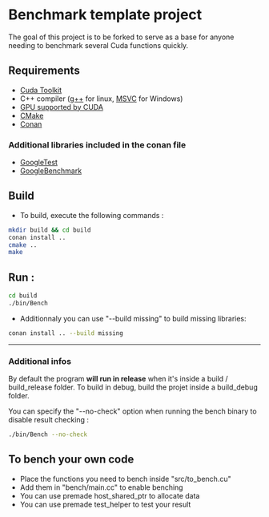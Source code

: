 # Benchmark template project

The goal of this project is to be forked to serve as a base for anyone needing to benchmark several Cuda functions quickly.

## Requirements

* [Cuda Toolkit](https://developer.nvidia.com/cuda-downloads)
* C++ compiler ([g++](https://gcc.gnu.org/) for linux,  [MSVC](https://visualstudio.microsoft.com/downloads/) for Windows)
* [GPU supported by CUDA](https://en.wikipedia.org/wiki/CUDA#GPUs_supported)
* [CMake](https://cmake.org/download/)
* [Conan](https://conan.io/center/)

### Additional libraries included in the conan file

* [GoogleTest](https://github.com/google/googletest)
* [GoogleBenchmark](https://github.com/google/benchmark)

## Build

- To build, execute the following commands :

```bash
mkdir build && cd build
conan install ..
cmake ..
make
```

## Run :

```bash
cd build
./bin/Bench
```

- Additionnaly you can use "--build missing" to build missing libraries:

```bash
conan install .. --build missing
```

---

### Additional infos

By default the program **will run in release** when it's inside a build / build_release folder. To build in debug, build the projet inside a build_debug folder.

You can specify the "--no-check" option when running the bench binary to disable result checking :
```bash
./bin/Bench --no-check
```

## To bench your own code

- Place the functions you need to bench inside "src/to_bench.cu"
- Add them in "bench/main.cc" to enable benching
- You can use premade host_shared_ptr to allocate data
- You can use premade test_helper to test your result